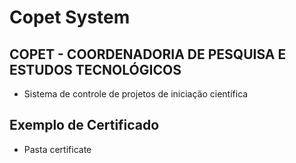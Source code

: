 # Copet System

## COPET - COORDENADORIA DE PESQUISA E ESTUDOS TECNOLÓGICOS

- Sistema de controle de projetos de iniciação científica

## Exemplo de Certificado

- Pasta certificate
